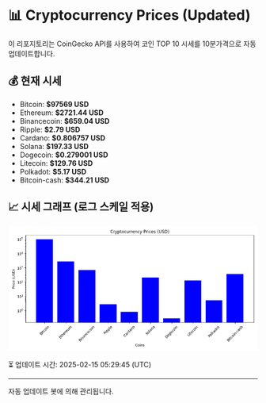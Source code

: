 
# 📊 Cryptocurrency Prices (Updated)

이 리포지토리는 CoinGecko API를 사용하여 코인 TOP 10 시세를 10분가격으로 자동 업데이트합니다.

## 💰 현재 시세
- Bitcoin: **$97569 USD**
- Ethereum: **$2721.44 USD**
- Binancecoin: **$659.04 USD**
- Ripple: **$2.79 USD**
- Cardano: **$0.806757 USD**
- Solana: **$197.33 USD**
- Dogecoin: **$0.279001 USD**
- Litecoin: **$129.76 USD**
- Polkadot: **$5.17 USD**
- Bitcoin-cash: **$344.21 USD**

## 📈 시세 그래프 (로그 스케일 적용)
![Crypto Prices](crypto_prices.png)

⏳ 업데이트 시간: 2025-02-15 05:29:45 (UTC)

---
자동 업데이트 봇에 의해 관리됩니다.
